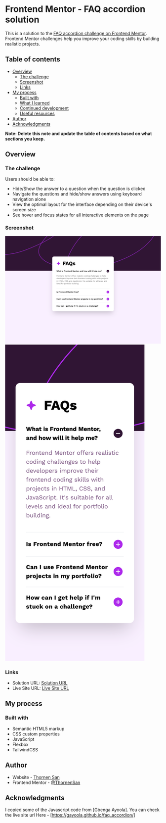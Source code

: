 # Frontend Mentor - FAQ accordion solution

This is a solution to the [FAQ accordion challenge on Frontend Mentor](https://www.frontendmentor.io/challenges/faq-accordion-wyfFdeBwBz). Frontend Mentor challenges help you improve your coding skills by building realistic projects. 

## Table of contents

- [Overview](#overview)
  - [The challenge](#the-challenge)
  - [Screenshot](#screenshot)
  - [Links](#links)
- [My process](#my-process)
  - [Built with](#built-with)
  - [What I learned](#what-i-learned)
  - [Continued development](#continued-development)
  - [Useful resources](#useful-resources)
- [Author](#author)
- [Acknowledgments](#acknowledgments)

**Note: Delete this note and update the table of contents based on what sections you keep.**

## Overview

### The challenge

Users should be able to:

- Hide/Show the answer to a question when the question is clicked
- Navigate the questions and hide/show answers using keyboard navigation alone
- View the optimal layout for the interface depending on their device's screen size
- See hover and focus states for all interactive elements on the page

### Screenshot

![](./screenshots/desktop-screenshot.png)
![](./screenshots/mobile-screenshot.png)


### Links

- Solution URL: [Solution URL]()
- Live Site URL: [Live Site URL]()

## My process

### Built with

- Semantic HTML5 markup
- CSS custom properties
- JavaScript
- Flexbox
- TailwindCSS

## Author

- Website - [Thornen San](https://thornensan.netlify.app/)
- Frontend Mentor - [@ThornenSan](https://www.frontendmentor.io/profile/ThornenSan)


## Acknowledgments

I copied some of the Javascript code from [Gbenga Ayoola].
You can check the live site url Here - [https://gayoola.github.io/faq_accordion/]

